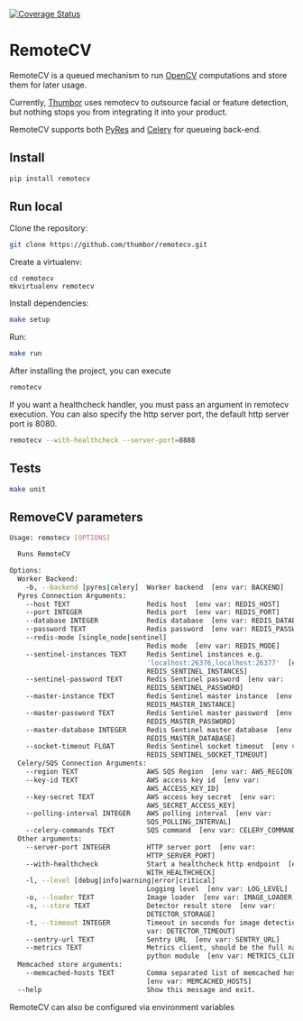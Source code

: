 [![Coverage
Status](https://coveralls.io/repos/thumbor/remotecv/badge.svg?branch=master&service=github)](https://coveralls.io/github/thumbor/remotecv?branch=master)

# RemoteCV

RemoteCV is a queued mechanism to run [OpenCV][opencv] computations and store
them for later usage.

Currently, [Thumbor][thumbor] uses remotecv to outsource facial or feature
detection, but nothing stops you from integrating it into your product.

RemoteCV supports both [PyRes][PyRes] and [Celery][Celery] for queueing
back-end.

## Install

```sh
pip install remotecv
```

## Run local

Clone the repository:

```sh
git clone https://github.com/thumbor/remotecv.git
```

Create a virtualenv:

```
cd remotecv
mkvirtualenv remotecv
```

Install dependencies:

```sh
make setup
```

Run:

```sh
make run
```

After installing the project, you can execute

```sh
remotecv
```

If you want a healthcheck handler, you must pass an argument in remotecv
execution. You can also specify the http server port, the default http server
port is 8080.

```sh
remotecv --with-healthcheck --server-port=8888
```

## Tests

```sh
make unit
```

## RemoveCV parameters
```sh
Usage: remotecv [OPTIONS]

  Runs RemoteCV

Options:
  Worker Backend:
    -b, --backend [pyres|celery]  Worker backend  [env var: BACKEND]
  Pyres Connection Arguments:
    --host TEXT                   Redis host  [env var: REDIS_HOST]
    --port INTEGER                Redis port  [env var: REDIS_PORT]
    --database INTEGER            Redis database  [env var: REDIS_DATABASE]
    --password TEXT               Redis password  [env var: REDIS_PASSWORD]
    --redis-mode [single_node|sentinel]
                                  Redis mode  [env var: REDIS_MODE]
    --sentinel-instances TEXT     Redis Sentinel instances e.g.
                                  'localhost:26376,localhost:26377'  [env var:
                                  REDIS_SENTINEL_INSTANCES]
    --sentinel-password TEXT      Redis Sentinel password  [env var:
                                  REDIS_SENTINEL_PASSWORD]
    --master-instance TEXT        Redis Sentinel master instance  [env var:
                                  REDIS_MASTER_INSTANCE]
    --master-password TEXT        Redis Sentinel master password  [env var:
                                  REDIS_MASTER_PASSWORD]
    --master-database INTEGER     Redis Sentinel master database  [env var:
                                  REDIS_MASTER_DATABASE]
    --socket-timeout FLOAT        Redis Sentinel socket timeout  [env var:
                                  REDIS_SENTINEL_SOCKET_TIMEOUT]
  Celery/SQS Connection Arguments:
    --region TEXT                 AWS SQS Region  [env var: AWS_REGION]
    --key-id TEXT                 AWS access key id  [env var:
                                  AWS_ACCESS_KEY_ID]
    --key-secret TEXT             AWS access key secret  [env var:
                                  AWS_SECRET_ACCESS_KEY]
    --polling-interval INTEGER    AWS polling interval  [env var:
                                  SQS_POLLING_INTERVAL]
    --celery-commands TEXT        SQS command  [env var: CELERY_COMMANDS]
  Other arguments:
    --server-port INTEGER         HTTP server port  [env var:
                                  HTTP_SERVER_PORT]
    --with-healthcheck            Start a healthcheck http endpoint  [env var:
                                  WITH_HEALTHCHECK]
    -l, --level [debug|info|warning|error|critical]
                                  Logging level  [env var: LOG_LEVEL]
    -o, --loader TEXT             Image loader  [env var: IMAGE_LOADER]
    -s, --store TEXT              Detector result store  [env var:
                                  DETECTOR_STORAGE]
    -t, --timeout INTEGER         Timeout in seconds for image detection  [env
                                  var: DETECTOR_TIMEOUT]
    --sentry-url TEXT             Sentry URL  [env var: SENTRY_URL]
    --metrics TEXT                Metrics client, should be the full name of a
                                  python module  [env var: METRICS_CLIENT]
  Memcached store arguments:
    --memcached-hosts TEXT        Comma separated list of memcached hosts
                                  [env var: MEMCACHED_HOSTS]
  --help                          Show this message and exit.
```

RemoteCV can also be configured via environment variables

[thumbor]: https://github.com/thumbor/thumbor/wiki
[PyRes]: https://github.com/binarydud/pyres
[Celery]: https://www.celeryproject.org
[opencv]: https://opencv.org/

